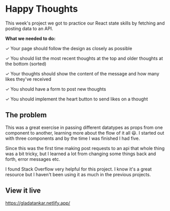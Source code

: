 # Happy Thoughts

This week's project we got to practice our React state skills by fetching and posting data to an API.

**What we needed to do:**

✓ Your page should follow the design as closely as possible

✓ You should list the most recent thoughts at the top and older thoughts at the bottom (sorted)

✓ Your thoughts should show the content of the message and how many likes they've received

✓ You should have a form to post new thoughts

✓ You should implement the heart button to send likes on a thought

## The problem

This was a great exercise in passing different datatypes as props from one component to another, learning more about the flow of it all 😃. I started out with three components and by the time I was finished I had five.

Since this was the first time making post requests to an api that whole thing was a bit tricky, but I learned a lot from changing some things back and forth, error messages etc.

I found Stack Overflow very helpful for this project. I know it's a great resource but I haven't been using it as much in the previous projects.

## View it live

https://gladatankar.netlify.app/
